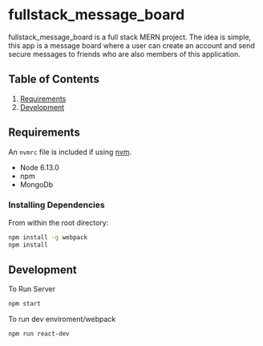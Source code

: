 # fullstack_message_board
fullstack_message_board is a full stack MERN project. The idea is simple, this app is a message board where a user can create an account and send secure messages to friends who are also members of this application.

## Table of Contents

1. [Requirements](#requirements)
1. [Development](#development)


## Requirements

An `nvmrc` file is included if using [nvm](https://github.com/creationix/nvm).

- Node 6.13.0
- npm 
- MongoDb

### Installing Dependencies

From within the root directory:

```sh
npm install -g webpack
npm install
```
## Development

To Run Server

```sh
npm start
```

To run dev enviroment/webpack

```sh
npm run react-dev
```
